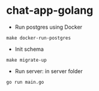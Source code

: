 # chat-app-golang
- Run postgres using Docker
```
make docker-run-postgres
```
- Init schema
```
make migrate-up
```
- Run server: in server folder
```
go run main.go
```